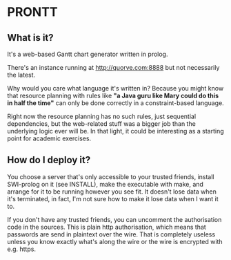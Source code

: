 PRONTT
======

What is it?
-----------

It's a web-based Gantt chart generator written in prolog.

There's an instance running at http://quorve.com:8888 but not necessarily the latest.

Why would you care what language it's written in? Because you might know that resource planning with rules like __"a Java guru like Mary could do this in half the time"__ can only be done correctly in a constraint-based language.

Right now the resource planning has no such rules, just sequential dependencies, but the web-related stuff was a bigger job than the underlying logic ever will be. In that light, it could be interesting as a starting point for academic exercises.


How do I deploy it?
-------------------

You choose a server that's only accessible to your trusted friends, install SWI-prolog on it (see INSTALL), make the executable with make, and arrange for it to be running however you see fit. It doesn't lose data when it's terminated, in fact, I'm not sure how to make it lose data when I want it to.

If you don't have any trusted friends, you can uncomment the authorisation code in the sources. This is plain http authorisation, which means that passwords are send in plaintext over the wire. That is completely useless unless you know exactly what's along the wire or the wire is encrypted with e.g. https.
